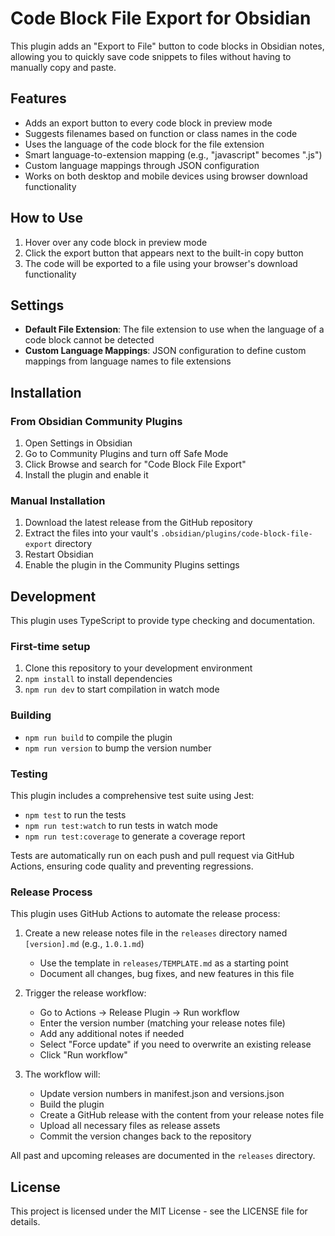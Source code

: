 # Code Block File Export for Obsidian

This plugin adds an "Export to File" button to code blocks in Obsidian notes, allowing you to quickly save code snippets to files without having to manually copy and paste.

## Features

- Adds an export button to every code block in preview mode
- Suggests filenames based on function or class names in the code
- Uses the language of the code block for the file extension
- Smart language-to-extension mapping (e.g., "javascript" becomes ".js")
- Custom language mappings through JSON configuration
- Works on both desktop and mobile devices using browser download functionality

## How to Use

1. Hover over any code block in preview mode
2. Click the export button that appears next to the built-in copy button
3. The code will be exported to a file using your browser's download functionality

## Settings

- **Default File Extension**: The file extension to use when the language of a code block cannot be detected
- **Custom Language Mappings**: JSON configuration to define custom mappings from language names to file extensions

## Installation

### From Obsidian Community Plugins

1. Open Settings in Obsidian
2. Go to Community Plugins and turn off Safe Mode
3. Click Browse and search for "Code Block File Export"
4. Install the plugin and enable it

### Manual Installation

1. Download the latest release from the GitHub repository
2. Extract the files into your vault's `.obsidian/plugins/code-block-file-export` directory
3. Restart Obsidian
4. Enable the plugin in the Community Plugins settings

## Development

This plugin uses TypeScript to provide type checking and documentation.

### First-time setup

1. Clone this repository to your development environment
2. `npm install` to install dependencies
3. `npm run dev` to start compilation in watch mode

### Building

- `npm run build` to compile the plugin
- `npm run version` to bump the version number

### Testing

This plugin includes a comprehensive test suite using Jest:

- `npm test` to run the tests
- `npm run test:watch` to run tests in watch mode
- `npm run test:coverage` to generate a coverage report

Tests are automatically run on each push and pull request via GitHub Actions, ensuring code quality and preventing regressions.

### Release Process

This plugin uses GitHub Actions to automate the release process:

1. Create a new release notes file in the `releases` directory named `[version].md` (e.g., `1.0.1.md`)
   - Use the template in `releases/TEMPLATE.md` as a starting point
   - Document all changes, bug fixes, and new features in this file

2. Trigger the release workflow:
   - Go to Actions → Release Plugin → Run workflow
   - Enter the version number (matching your release notes file)
   - Add any additional notes if needed
   - Select "Force update" if you need to overwrite an existing release
   - Click "Run workflow"

3. The workflow will:
   - Update version numbers in manifest.json and versions.json
   - Build the plugin
   - Create a GitHub release with the content from your release notes file
   - Upload all necessary files as release assets
   - Commit the version changes back to the repository

All past and upcoming releases are documented in the `releases` directory.

## License

This project is licensed under the MIT License - see the LICENSE file for details.
